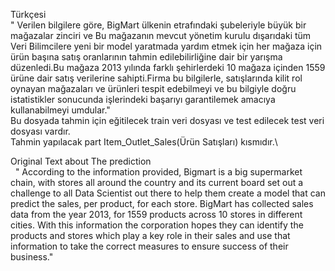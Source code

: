 

Türkçesi\
"
Verilen bilgilere göre, BigMart ülkenin etrafındaki şubeleriyle büyük bir mağazalar zinciri ve Bu mağazanın mevcut yönetim kurulu dışarıdaki
tüm Veri Bilimcilere yeni bir model yaratmada yardım etmek için her mağaza için ürün başına satış oranlarının tahmin edilebilirliğine dair 
bir yarışma düzenledi.Bu mağaza 2013 yılında farklı şehirlerdeki 10 mağaza içinden 1559 ürüne dair satış verilerine sahipti.Firma bu 
bilgilerle, satışlarında kilit rol oynayan mağazaları ve ürünleri tespit edebilmeyi ve bu bilgiyle doğru istatistikler sonucunda işlerindeki
başarıyı garantilemek amacıya kullanabilmeyi umdular."\
Bu dosyada tahmin için eğitilecek train veri dosyası ve test edilecek test veri dosyası vardır.\
Tahmin yapılacak part Item_Outlet_Sales(Ürün Satışları) kısmıdır.\

Original Text about The prediction\
&nbsp;
  "
According to the information provided, Bigmart is a big supermarket chain, with stores all around the country and its current board set out
 a challenge to all Data Scientist out there to help them create a model that can predict the sales, per product, for each store. BigMart
 has collected sales data from the year 2013, for 1559 products across 10 stores in different cities. With this information the corporation
 hopes they can identify the products and stores which play a key role in their sales and use that information to take the correct measures
 to ensure success of their business."
